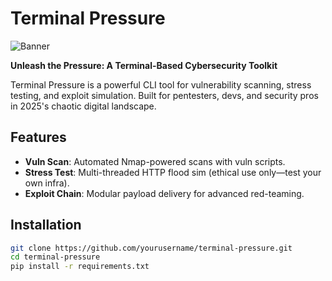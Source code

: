 # Terminal Pressure

![Banner](https://dummyimage.com/1200x300/101010/00FF00&text=Terminal+Pressure)  <!-- Add real banner via free tools -->

**Unleash the Pressure: A Terminal-Based Cybersecurity Toolkit**

Terminal Pressure is a powerful CLI tool for vulnerability scanning, stress testing, and exploit simulation. Built for pentesters, devs, and security pros in 2025's chaotic digital landscape.

## Features
- **Vuln Scan**: Automated Nmap-powered scans with vuln scripts.
- **Stress Test**: Multi-threaded HTTP flood sim (ethical use only—test your own infra).
- **Exploit Chain**: Modular payload delivery for advanced red-teaming.

## Installation
```bash
git clone https://github.com/yourusername/terminal-pressure.git
cd terminal-pressure
pip install -r requirements.txt
